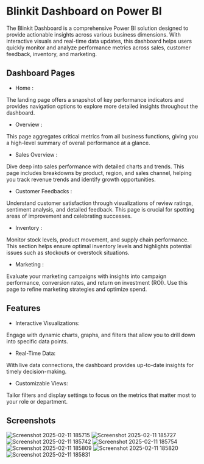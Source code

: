 # Blinkit Dashboard on Power BI

The Blinkit Dashboard is a comprehensive Power BI solution designed to provide actionable insights across various business dimensions. With interactive visuals and real-time data updates, this dashboard helps users quickly monitor and analyze performance metrics across sales, customer feedback, inventory, and marketing.

## Dashboard Pages

- Home :
  
The landing page offers a snapshot of key performance indicators and provides navigation options to explore more detailed insights throughout the dashboard.

- Overview :
  
This page aggregates critical metrics from all business functions, giving you a high-level summary of overall performance at a glance.

- Sales Overview :
  
Dive deep into sales performance with detailed charts and trends. This page includes breakdowns by product, region, and sales channel, helping you track revenue trends and identify growth opportunities.

- Customer Feedbacks :
  
Understand customer satisfaction through visualizations of review ratings, sentiment analysis, and detailed feedback. This page is crucial for spotting areas of improvement and celebrating successes.

- Inventory :
  
Monitor stock levels, product movement, and supply chain performance. This section helps ensure optimal inventory levels and highlights potential issues such as stockouts or overstock situations.

- Marketing :
  
Evaluate your marketing campaigns with insights into campaign performance, conversion rates, and return on investment (ROI). Use this page to refine marketing strategies and optimize spend.

## Features

- Interactive Visualizations:
  
Engage with dynamic charts, graphs, and filters that allow you to drill down into specific data points.

- Real-Time Data:
  
With live data connections, the dashboard provides up-to-date insights for timely decision-making.

- Customizable Views:
  
Tailor filters and display settings to focus on the metrics that matter most to your role or department.


## Screenshots 

![Screenshot 2025-02-11 185715](https://github.com/user-attachments/assets/f1cc45f0-f139-4515-a9a6-998d7f286899)
![Screenshot 2025-02-11 185727](https://github.com/user-attachments/assets/fd519498-690b-49f1-ac8b-24acdba59ea5)
![Screenshot 2025-02-11 185742](https://github.com/user-attachments/assets/e6c587fa-0330-49bf-a8e8-550869509c45)
![Screenshot 2025-02-11 185754](https://github.com/user-attachments/assets/ff7f0fd1-623e-4ef1-83d5-f7b9692a7655)
![Screenshot 2025-02-11 185809](https://github.com/user-attachments/assets/a4da4c46-cc84-433a-b834-2e9d0770671a)
![Screenshot 2025-02-11 185820](https://github.com/user-attachments/assets/082798f6-f38e-4fa1-9f42-cd0b82a4f8f5)
![Screenshot 2025-02-11 185831](https://github.com/user-attachments/assets/36c6ed7c-7025-48b6-8d15-ddc61e9031af)







